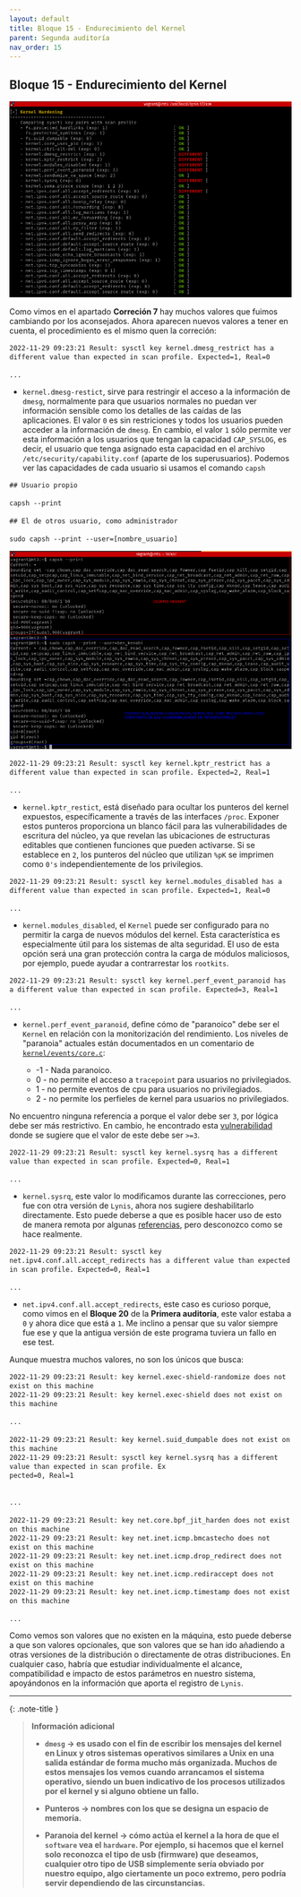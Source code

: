 ```yaml
---
layout: default
title: Bloque 15 - Endurecimiento del Kernel
parent: Segunda auditoría
nav_order: 15
---
```


## Bloque 15 - Endurecimiento del Kernel

<img src="https://raw.githubusercontent.com/crivmar/crivmar-lynis.github.io/main/assets/images/80.png"/>

Como vimos en el apartado **Correción 7** hay muchos valores que fuimos cambiando por los aconsejados. Ahora aparecen nuevos valores a tener en cuenta, el procedimiento es el mismo quen la correción:

~~~
2022-11-29 09:23:21 Result: sysctl key kernel.dmesg_restrict has a different value than expected in scan profile. Expected=1, Real=0

...
~~~

- `kernel.dmesg-restict`, sirve para restringir el acceso a la información de `dmesg`, normalmente para que usuarios normales no puedan ver información sensible como los detalles de las caídas de las aplicaciones. El valor `0` es sin restriciones y todos los usuarios pueden acceder a la información de `dmesg`. En cambio, el valor `1` sólo permite ver esta información a los usuarios que tengan la capacidad `CAP_SYSLOG`, es decir, el usuario que tenga asignado esta capacidad en el archivo `/etc/security/capability.conf` (aparte de los superusuarios). Podemos ver las capacidades de cada usuario si usamos el comando `capsh`

~~~
## Usuario propio

capsh --print

## El de otros usuario, como administrador

sudo capsh --print --user=[nombre_usuario]
~~~

<img src="https://raw.githubusercontent.com/crivmar/crivmar-lynis.github.io/main/assets/images/81.png"/>


~~~
2022-11-29 09:23:21 Result: sysctl key kernel.kptr_restrict has a different value than expected in scan profile. Expected=2, Real=1

...
~~~

- `kernel.kptr_restict`, está diseñado para ocultar los punteros del kernel expuestos, específicamente a través de las interfaces `/proc`. Exponer estos punteros proporciona un blanco fácil para las vulnerabilidades de escritura del núcleo, ya que revelan las ubicaciones de estructuras editables que contienen funciones que pueden activarse. Si se establece en `2`, los punteros del núcleo que utilizan `%pK` se imprimen como `0's` independientemente de los privilegios.


~~~
2022-11-29 09:23:21 Result: sysctl key kernel.modules_disabled has a different value than expected in scan profile. Expected=1, Real=0

...
~~~

- `kernel.modules_disabled`, el `Kernel` puede ser configurado para no permitir la carga de nuevos módulos del kernel. Esta característica es especialmente útil para los sistemas de alta seguridad. El uso de esta opción será una gran protección contra la carga de módulos maliciosos, por ejemplo, puede ayudar a contrarrestar los `rootkits`. 


~~~
2022-11-29 09:23:21 Result: sysctl key kernel.perf_event_paranoid has a different value than expected in scan profile. Expected=3, Real=1

...
~~~

- `kernel.perf_event_paranoid`, define cómo de "paranoico" debe ser el `Kernel` en relación con la monitorización del rendimiento. Los niveles de "paranoia" actuales están  documentados en un comentario de [`kernel/events/core.c`](https://elixir.bootlin.com/linux/v6.1-rc7/source/kernel/events/core.c):

	+ -1 - Nada paranoico.
	+ 0 - no permite el acceso a `tracepoint` para usuarios no privilegiados.
	+ 1 - no permite eventos de cpu para usuarios no privilegiados.
	+ 2 - no permite los perfieles de kernel para usuarios no privilegiados.

No encuentro ninguna referencia a porque el valor debe ser `3`, por lógica debe ser más restrictivo. En cambio, he encontrado esta [vulnerabilidad](https://securityonline.info/cve-2022-1729-linux-kernel-privilege-escalation-vulnerability/) donde se sugiere que el valor de este debe ser `>=3`.


~~~
2022-11-29 09:23:21 Result: sysctl key kernel.sysrq has a different value than expected in scan profile. Expected=0, Real=1

...
~~~

- `kernel.sysrq`, este valor lo modificamos durante las correcciones, pero fue con otra versión de `Lynis`, ahora nos sugiere deshabilitarlo directamente. Esto puede deberse a que es posible hacer uso de esto de manera remota por algunas [referencias](https://stackoverflow.com/questions/10810099/executing-echo-c-sysrq-trigger-on-remote-machine-in-bash), pero desconozco como se hace realmente.


~~~
2022-11-29 09:23:21 Result: sysctl key net.ipv4.conf.all.accept_redirects has a different value than expected in scan profile. Expected=0, Real=1

...
~~~

- `net.ipv4.conf.all.accept_redirects`, este caso es curioso porque, como vimos en el **Bloque 20** de la **Primera auditoría**, este valor estaba a `0` y ahora dice que está a `1`. Me inclino a pensar que su valor siempre fue ese y que la antigua versión de este programa tuviera un fallo en ese test.


Aunque muestra muchos valores, no son los únicos que busca:

~~~
2022-11-29 09:23:21 Result: key kernel.exec-shield-randomize does not exist on this machine
2022-11-29 09:23:21 Result: key kernel.exec-shield does not exist on this machine

...

2022-11-29 09:23:21 Result: key kernel.suid_dumpable does not exist on this machine
2022-11-29 09:23:21 Result: sysctl key kernel.sysrq has a different value than expected in scan profile. Ex
pected=0, Real=1


...

2022-11-29 09:23:21 Result: key net.core.bpf_jit_harden does not exist on this machine
2022-11-29 09:23:21 Result: key net.inet.icmp.bmcastecho does not exist on this machine
2022-11-29 09:23:21 Result: key net.inet.icmp.drop_redirect does not exist on this machine
2022-11-29 09:23:21 Result: key net.inet.icmp.rediraccept does not exist on this machine
2022-11-29 09:23:21 Result: key net.inet.icmp.timestamp does not exist on this machine

...
~~~

Como vemos son valores que no existen en la máquina, esto puede deberse a que son valores opcionales, que son valores que se han ido añadiendo a otras versiones de la distribución o directamente de otras distribuciones. En cualquier caso, habría que estudiar individualmente el alcance, compatibilidad e impacto de estos parámetros en nuestro sistema, apoyándonos en la información que aporta el registro de `Lynis`.


---

{: .note-title }
> **Información adicional**
> 
> - **`dmesg` -> es usado con el fin de escribir los mensajes del kernel en Linux y otros sistemas operativos similares a Unix en una salida estándar de forma mucho más organizada. Muchos de estos mensajes los vemos cuando arrancamos el sistema operativo, siendo un buen indicativo de los procesos utilizados por el kernel y si alguno obtiene un fallo.**
>
>- **Punteros -> nombres con los que se designa un espacio de memoria.**
>
>- **Paranoia del kernel -> cómo actúa el kernel a la hora de que el `software` vea el `hardware`. Por ejemplo, si hacemos que el kernel solo reconozca el tipo de usb (firmware) que deseamos, cualquier otro tipo de USB simplemente sería obviado por nuestro equipo, algo ciertamente un poco extremo, pero podría servir dependiendo de las circunstancias.**
>
>
